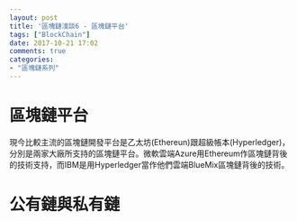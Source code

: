 ```yaml
---
layout: post
title: '區塊鏈淺談6 - 區塊鏈平台'
tags: ["BlockChain"]
date: 2017-10-21 17:02
comments: true
categories: 
- "區塊鏈系列"
---
```

# 區塊鏈平台
現今比較主流的區塊鏈開發平台是乙太坊(Ethereun)跟超級帳本(Hyperledger)，分別是兩家大廠所支持的區塊鏈平台。微軟雲端Azure用Ethereum作區塊鏈背後的技術支持，而IBM是用Hyperledger當作他們雲端BlueMix區塊鏈背後的技術。

# 公有鏈與私有鏈
